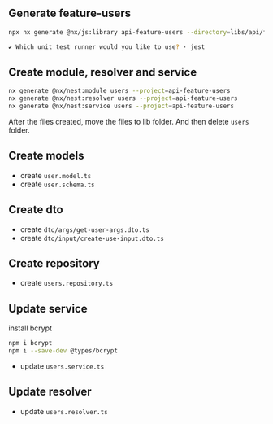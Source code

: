 ## Generate feature-users

```bash
npx nx generate @nx/js:library api-feature-users --directory=libs/api/feature-users --importPath=@libs/api/feature-users --tags=scope:api --bundler=swc

✔ Which unit test runner would you like to use? · jest
```

## Create module, resolver and service

```bash
nx generate @nx/nest:module users --project=api-feature-users
nx generate @nx/nest:resolver users --project=api-feature-users
nx generate @nx/nest:service users --project=api-feature-users
```

After the files created, move the files to lib folder.
And then delete `users` folder.

## Create models

- create `user.model.ts`
- create `user.schema.ts`

## Create dto

- create `dto/args/get-user-args.dto.ts`
- create `dto/input/create-use-input.dto.ts`

## Create repository

- create `users.repository.ts`

## Update service

install bcrypt

```bash
npm i bcrypt
npm i --save-dev @types/bcrypt
```

- update `users.service.ts`

## Update resolver

- update `users.resolver.ts`